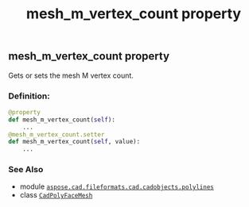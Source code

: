 ﻿---
title: mesh_m_vertex_count property
second_title: Aspose.CAD for Python via .NET API References
description: 
type: docs
weight: 370
url: /python-net/aspose.cad.fileformats.cad.cadobjects.polylines/cadpolyfacemesh/mesh_m_vertex_count/
is_root: false
---

## mesh_m_vertex_count property


Gets or sets the mesh M vertex count.
### Definition:
```python
@property
def mesh_m_vertex_count(self):
    ...
@mesh_m_vertex_count.setter
def mesh_m_vertex_count(self, value):
    ...
```

### See Also
* module [`aspose.cad.fileformats.cad.cadobjects.polylines`](../../)
* class [`CadPolyFaceMesh`](/cad/python-net/aspose.cad.fileformats.cad.cadobjects.polylines/cadpolyfacemesh)
